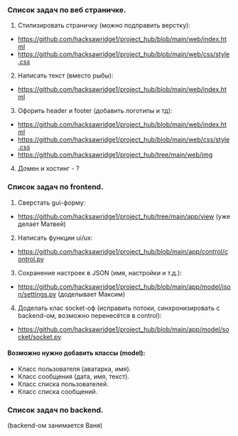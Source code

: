 ### Список задач по веб страничке.

1. Стилизировать страничку (можно подправить верстку):
- https://github.com/hacksawridge1/project_hub/blob/main/web/index.html
- https://github.com/hacksawridge1/project_hub/blob/main/web/css/style.css

2. Написать текст (вместо рыбы):
- https://github.com/hacksawridge1/project_hub/blob/main/web/index.html

3. Офорить header и footer (добавить логотипы и тд):
- https://github.com/hacksawridge1/project_hub/blob/main/web/index.html
- https://github.com/hacksawridge1/project_hub/blob/main/web/css/style.css
- https://github.com/hacksawridge1/project_hub/tree/main/web/img

4. Домен и хостинг - ?

### Список задач по frontend.
1. Сверстать gui-форму:
- https://github.com/hacksawridge1/project_hub/tree/main/app/view (уже делает Матвей)
2. Написать функции ui/ux:
- https://github.com/hacksawridge1/project_hub/blob/main/app/control/control.py
3. Сохранение настроек в JSON (имя, настройки и т.д.):
- https://github.com/hacksawridge1/project_hub/blob/main/app/model/json/settings.py (доделывает Максим)
4. Доделать клас socket-оф (исправить потоки, синхронизировать с backend-ом, возможно перенесётся в control):
- https://github.com/hacksawridge1/project_hub/blob/main/app/model/socket/socket.py

#### Возможно нужно добавить классы (model):
- Класс пользователя (аватарка, имя).
- Класс сообщения (дата, имя, текст).
- Класс списка пользователей.
- Класс списка сообщений.

### Список задач по backend.
(backend-ом занимается Ваня)